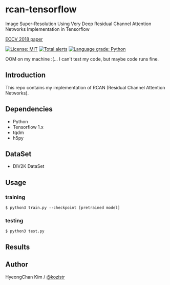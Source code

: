 # rcan-tensorflow
Image Super-Resolution Using Very Deep Residual Channel Attention Networks Implementation in Tensorflow

[ECCV 2018 paper](https://arxiv.org/pdf/1807.02758.pdf)

[![License: MIT](https://img.shields.io/badge/License-MIT-yellow.svg)](https://opensource.org/licenses/MIT)
[![Total alerts](https://img.shields.io/lgtm/alerts/g/kozistr/rcan-tensorflow.svg?logo=lgtm&logoWidth=18)](https://lgtm.com/projects/g/kozistr/rcan-tensorflow/alerts/)
[![Language grade: Python](https://img.shields.io/lgtm/grade/python/g/kozistr/rcan-tensorflow.svg?logo=lgtm&logoWidth=18)](https://lgtm.com/projects/g/kozistr/rcan-tensorflow/context:python)

OOM on my machine :(... I can't test my code, but maybe code runs fine.

## Introduction
This repo contains my implementation of RCAN (Residual Channel Attention Networks).

## Dependencies
* Python
* Tensorflow 1.x
* tqdm
* h5py

## DataSet
* DIV2K DataSet

## Usage
### training
    $ python3 train.py --checkpoint [pretrained model]
### testing
    $ python3 test.py

## Results


## Author
HyeongChan Kim / [@kozistr](http://kozistr.tech)
